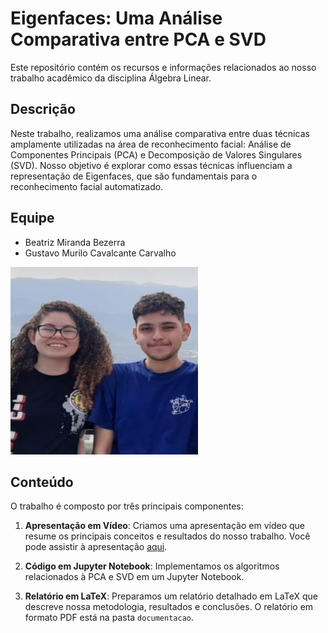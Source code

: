 # Eigenfaces: Uma Análise Comparativa entre PCA e SVD

Este repositório contém os recursos e informações relacionados ao nosso trabalho acadêmico da disciplina Álgebra Linear.

## Descrição

Neste trabalho, realizamos uma análise comparativa entre duas técnicas amplamente utilizadas na área de reconhecimento facial: Análise de Componentes Principais (PCA) e Decomposição de Valores Singulares (SVD). Nosso objetivo é explorar como essas técnicas influenciam a representação de Eigenfaces, que são fundamentais para o reconhecimento facial automatizado.

## Equipe

- Beatriz Miranda Bezerra
- Gustavo Murilo Cavalcante Carvalho

<img src="img/equipe.jpeg" alt="Texto Alternativo" width="300" height="300">


## Conteúdo

O trabalho é composto por três principais componentes:

1. **Apresentação em Vídeo**: Criamos uma apresentação em vídeo que resume os principais conceitos e resultados do nosso trabalho. Você pode assistir à apresentação [aqui](https://youtu.be/Q4yGYRi2RQ8?si=cliQ9XXs3Tn4HTB6).



2. **Código em Jupyter Notebook**: Implementamos os algoritmos relacionados à PCA e SVD em um Jupyter Notebook.

3. **Relatório em LaTeX**: Preparamos um relatório detalhado em LaTeX que descreve nossa metodologia, resultados e conclusões. O relatório em formato PDF está na pasta `documentacao`.

